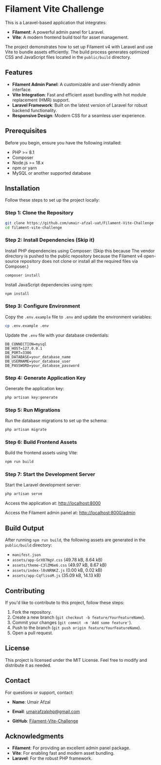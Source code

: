 # Filament Vite Challenge
This is a Laravel-based application that integrates:

- **Filament**: A powerful admin panel for Laravel.
- **Vite**: A modern frontend build tool for asset management.

The project demonstrates how to set up Filament v4 with Laravel and use Vite to bundle assets efficiently. The build process generates optimized CSS and JavaScript files located in the `public/build` directory.

## Features
- **Filament Admin Panel**: A customizable and user-friendly admin interface.
- **Vite Integration**: Fast and efficient asset bundling with hot module replacement (HMR) support.
- **Laravel Framework**: Built on the latest version of Laravel for robust backend functionality.
- **Responsive Design**: Modern CSS for a seamless user experience.

## Prerequisites
Before you begin, ensure you have the following installed:

- PHP >= 8.1
- Composer
- Node.js >= 18.x
- npm or yarn
- MySQL or another supported database

## Installation
Follow these steps to set up the project locally:

### Step 1: Clone the Repository
```sh
git clone https://github.com/umair-afzal-uat/Filament-Vite-Challenge
cd filament-vite-challenge
```

### Step 2: Install Dependencies (Skip it)
Install PHP dependencies using Composer: 
(Skip this because The vendor directory is pushed to the public repository because the Filament v4 open-source repository does not clone or install all the required files via Composer.)
```sh
composer install
```

Install JavaScript dependencies using npm:
```sh
npm install
```

### Step 3: Configure Environment
Copy the `.env.example` file to `.env` and update the environment variables:
```sh
cp .env.example .env
```

Update the `.env` file with your database credentials:
```env
DB_CONNECTION=mysql
DB_HOST=127.0.0.1
DB_PORT=3306
DB_DATABASE=your_database_name
DB_USERNAME=your_database_user
DB_PASSWORD=your_database_password
```

### Step 4: Generate Application Key
Generate the application key:
```sh
php artisan key:generate
```

### Step 5: Run Migrations
Run the database migrations to set up the schema:
```sh
php artisan migrate
```

### Step 6: Build Frontend Assets
Build the frontend assets using Vite:
```sh
npm run build
```

### Step 7: Start the Development Server
Start the Laravel development server:
```sh
php artisan serve
```

Access the application at:
[http://localhost:8000](http://localhost:8000)

Access the Filament admin panel at:
[http://localhost:8000/admin](http://localhost:8000/admin)

## Build Output
After running `npm run build`, the following assets are generated in the `public/build` directory:

- `manifest.json`
- `assets/app-GrX07NgV.css` (49.78 kB, 8.64 kB)
- `assets/theme-C3lZM6e6.css` (49.97 kB, 8.67 kB)
- `assets/index-l0sNRNKZ.js` (0.00 kB, 0.02 kB)
- `assets/app-CqflisoM.js` (35.09 kB, 14.13 kB)


## Contributing
If you'd like to contribute to this project, follow these steps:

1. Fork the repository.
2. Create a new branch (`git checkout -b feature/YourFeatureName`).
3. Commit your changes (`git commit -m 'Add some feature'`).
4. Push to the branch (`git push origin feature/YourFeatureName`).
5. Open a pull request.

## License
This project is licensed under the MIT License. Feel free to modify and distribute it as needed.

## Contact
For questions or support, contact:

- **Name**:  Umair Afzal
- **Email**: umairafzalphp@gmail.com

- **GitHub**: [Filament-Vite-Challenge](https://github.com/umair-afzal-uat/Filament-Vite-Challenge)

## Acknowledgments
- **Filament**: For providing an excellent admin panel package.
- **Vite**: For enabling fast and modern asset bundling.
- **Laravel**: For the robust PHP framework.